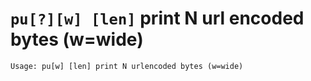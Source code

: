 <!-- TITLE: pu -->

#  **`pu[?][w] [len]`** print N url encoded bytes (w=wide)


```text
Usage: pu[w] [len] print N urlencoded bytes (w=wide)
```
